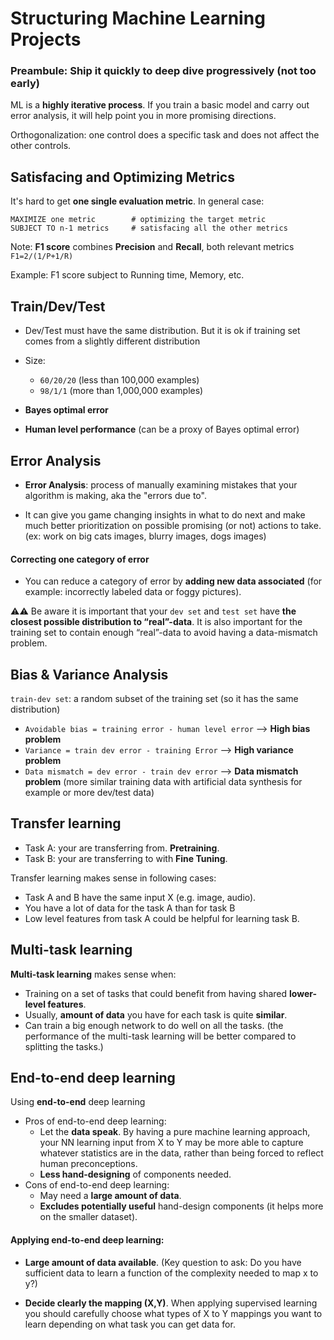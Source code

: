 # Structuring Machine Learning Projects

### Preambule: Ship it quickly to deep dive progressively (not too early)
ML is a **highly iterative process**. If you train a basic model and carry out error analysis, it will help point you in more promising directions.

Orthogonalization: one control does a specific task and does not affect the other controls.

## Satisfacing and Optimizing Metrics
It's hard to get **one single evaluation metric**.
In general case:

```
MAXIMIZE one metric        # optimizing the target metric
SUBJECT TO n-1 metrics     # satisfacing all the other metrics
```

Note: **F1 score** combines **Precision** and **Recall**, both relevant metrics `F1=2/(1/P+1/R)`

Example: F1 score subject to Running time, Memory, etc.

## Train/Dev/Test
- Dev/Test must have the same distribution. But it is ok if training set comes from a slightly different distribution
- Size:
  - `60/20/20` (less than 100,000 examples)
  - `98/1/1` (more than 1,000,000 examples)

- **Bayes optimal error**
- **Human level performance** (can be a proxy of Bayes optimal error)


## Error Analysis

- **Error Analysis**: process of manually examining mistakes that your algorithm is making, aka the "errors due to".

- It can give you game changing insights in what to do next and make much better prioritization on possible promising (or not) actions to take. (ex: work on big cats images, blurry images, dogs images)

#### Correcting one category of error
- You can reduce a category of error by **adding new data associated** (for example: incorrectly labeled data or foggy pictures).

⚠️⚠️ Be aware it is important that your `dev set` and `test set` have **the closest possible distribution to “real”-data**. It is also important for the training set to contain enough “real”-data to avoid having a data-mismatch problem.

## Bias & Variance Analysis
`train-dev set`: a random subset of the training set (so it has the same distribution)

- `Avoidable bias = training error - human level error`  --> **High bias problem**
- `Variance = train dev error - training Error`  --> **High variance problem**
- `Data mismatch = dev error - train dev error`  --> **Data mismatch problem** (more similar training data with artificial data synthesis for example or more dev/test data)

## Transfer learning
- Task A: your are transferring from. **Pretraining**.
- Task B: your are transferring to with **Fine Tuning**.

Transfer learning makes sense in following cases:
- Task A and B have the same input X (e.g. image, audio).
- You have a lot of data for the task A than for task B
- Low level features from task A could be helpful for learning task B.

## Multi-task learning
**Multi-task learning** makes sense when:
- Training on a set of tasks that could benefit from having shared **lower-level features**.
- Usually, **amount of data** you have for each task is quite **similar**.
- Can train a big enough network to do well on all the tasks. (the performance of the multi-task learning will be better compared to splitting the tasks.)

## End-to-end deep learning
Using **end-to-end** deep learning
  - Pros of end-to-end deep learning:
    - Let the **data speak**. By having a pure machine learning approach, your NN learning input from X to Y may be more able to capture whatever statistics are in the data, rather than being forced to reflect human preconceptions.
    - **Less hand-designing** of components needed.
  - Cons of end-to-end deep learning:
    - May need a **large amount of data**.
    - **Excludes potentially useful** hand-design components (it helps more on the smaller dataset).

#### Applying end-to-end deep learning:
  - **Large amount of data available**. (Key question to ask: Do you have sufficient data to learn a function of the complexity needed to map x to y?)

  - **Decide clearly the mapping (X,Y)**. When applying supervised learning you should carefully choose what types of X to Y mappings you want to learn depending on what task you can get data for.
